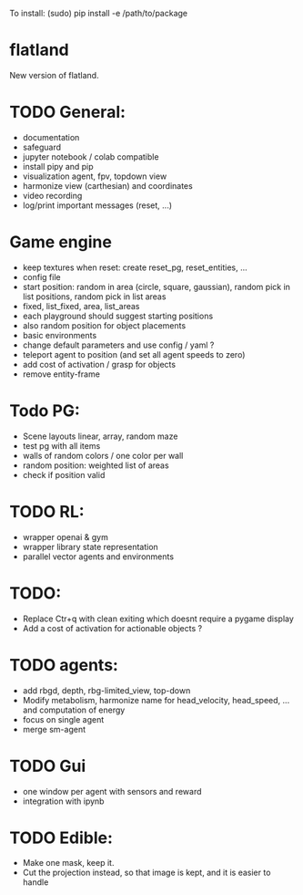 To install: 
(sudo) pip install -e /path/to/package



# flatland
New version of flatland.

# TODO General:
- documentation
- safeguard
- jupyter notebook / colab compatible
- install pipy and pip
- visualization agent, fpv, topdown view
- harmonize view (carthesian) and coordinates
- video recording
- log/print important messages (reset, ...)

# Game engine
- keep textures when reset: create reset_pg, reset_entities, ...
- config file
- start position: random in area (circle, square, gaussian), random pick in list positions, random pick in list areas
- fixed, list_fixed, area, list_areas
- each playground should suggest starting positions
- also random position for object placements
- basic environments
- change default parameters and use config / yaml ?
- teleport agent to position (and set all agent speeds to zero)
- add cost of activation / grasp for objects
- remove entity-frame

# Todo PG:
- Scene layouts linear, array, random maze
- test pg with all items
- walls of random colors / one color per wall 
- random position: weighted list of areas
- check if position valid

# TODO RL:
- wrapper openai & gym
- wrapper library state representation
- parallel vector agents and environments


# TODO:
- Replace Ctr+q with clean exiting which doesnt require a pygame display
- Add a cost of activation for actionable objects ?

# TODO agents:
- add rbgd, depth, rbg-limited_view, top-down
- Modify metabolism, harmonize name for head_velocity, head_speed, ... and computation of energy
- focus on single agent
- merge sm-agent

# TODO Gui
- one window per agent with sensors and reward
- integration with ipynb

# TODO Edible:
- Make one mask, keep it.
- Cut the projection instead, so that image is kept, and it is easier to handle